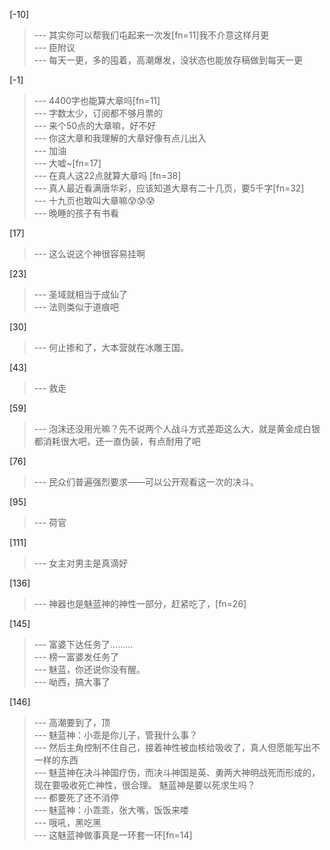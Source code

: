 
[-10] 
>--- 其实你可以帮我们屯起来一次发[fn=11]我不介意这样月更<br>
>--- 臣附议<br>
>--- 每天一更，多的囤着，高潮爆发，没状态也能放存稿做到每天一更<br>

[-1] 
>--- 4400字也能算大章吗[fn=11]<br>
>--- 字数太少，订阅都不够月票的<br>
>--- 来个50点的大章嘛，好不好<br>
>--- 你这大章和我理解的大章好像有点儿出入<br>
>--- 加油<br>
>--- 大嘘~[fn=17]<br>
>--- 在真人这22点就算大章吗 [fn=38]<br>
>--- 真人最近看满唐华彩，应该知道大章有二十几页，要5千字[fn=32]<br>
>--- 十九页也敢叫大章嘛😰😰😰<br>
>--- 晚睡的孩子有书看<br>

[17] 
>--- 这么说这个神很容易挂啊<br>

[23] 
>--- 圣域就相当于成仙了<br>
>--- 法则类似于道痕吧<br>

[30] 
>--- 何止掺和了，大本营就在冰雕王国。<br>

[43] 
>--- 救走<br>

[59] 
>--- 泡沫还没用光嘛？先不说两个人战斗方式差距这么大，就是黄金成白银都消耗很大吧，还一直伪装，有点耐用了吧<br>

[76] 
>--- 民众们普遍强烈要求——可以公开观看这一次的决斗。<br>

[95] 
>--- 荷官<br>

[111] 
>--- 女主对男主是真滴好<br>

[136] 
>--- 神器也是魅蓝神的神性一部分，赶紧吃了，[fn=26]<br>

[145] 
>--- 富婆下达任务了………<br>
>--- 榜一富婆发任务了<br>
>--- 魅蓝，你还说你没有醒。<br>
>--- 呦西，搞大事了<br>

[146] 
>--- 高潮要到了，顶<br>
>--- 魅蓝神：小乖是你儿子，管我什么事？<br>
>--- 然后主角控制不住自己，接着神性被血核给吸收了，真人但愿能写出不一样的东西<br>
>--- 魅蓝神在决斗神国疗伤，而决斗神国是英、勇两大神明战死而形成的，
现在要吸收死亡神性，很合理。
魅蓝神是要以死求生吗？<br>
>--- 都要死了还不消停<br>
>--- 魅蓝神：小乖乖，张大嘴，饭饭来喽<br>
>--- 哦吼，黑吃黑<br>
>--- 这魅蓝神做事真是一环套一环[fn=14]<br>

